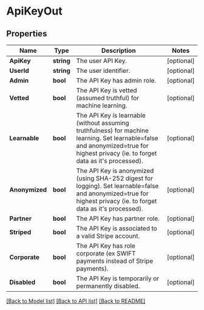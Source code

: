 # ApiKeyOut

## Properties
Name | Type | Description | Notes
------------ | ------------- | ------------- | -------------
**ApiKey** | **string** | The user API Key. | [optional] 
**UserId** | **string** | The user identifier. | [optional] 
**Admin** | **bool** | The API Key has admin role. | [optional] 
**Vetted** | **bool** | The API Key is vetted (assumed truthful) for machine learning. | [optional] 
**Learnable** | **bool** | The API Key is learnable (without assuming truthfulness) for machine learning. Set learnable&#x3D;false and anonymized&#x3D;true for highest privacy (ie. to forget data as it&#39;s processed). | [optional] 
**Anonymized** | **bool** | The API Key is anonymized (using SHA-252 digest for logging). Set learnable&#x3D;false and anonymized&#x3D;true for highest privacy (ie. to forget data as it&#39;s processed). | [optional] 
**Partner** | **bool** | The API Key has partner role. | [optional] 
**Striped** | **bool** | The API Key is associated to a valid Stripe account. | [optional] 
**Corporate** | **bool** | The API Key has role corporate (ex SWIFT payments instead of Stripe payments). | [optional] 
**Disabled** | **bool** | The API Key is temporarily or permanently disabled. | [optional] 

[[Back to Model list]](../README.md#documentation-for-models) [[Back to API list]](../README.md#documentation-for-api-endpoints) [[Back to README]](../README.md)


